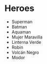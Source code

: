 # Heroes

* Superman
* Batman
* Aquaman
* Mujer Maravilla
* Linterna Verde
* Robin
* Volcán Negro
* Modor
